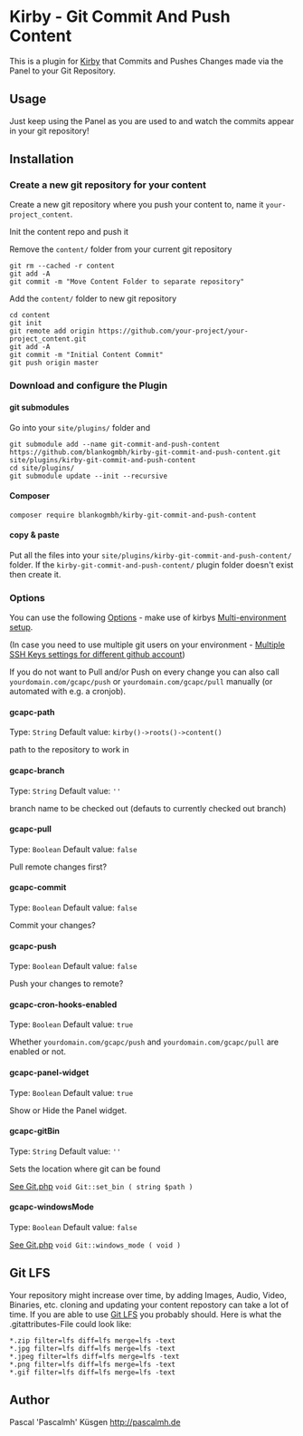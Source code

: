 # Kirby - Git Commit And Push Content

This is a plugin for [Kirby](http://getkirby.com/) that Commits and Pushes Changes made via the Panel to your Git Repository.

## Usage

Just keep using the Panel as you are used to and watch the commits appear in your git repository!

## Installation

### Create a new git repository for your content

Create a new git repository where you push your content to, name it `your-project_content`.

Init the content repo and push it

Remove the `content/` folder from your current git repository
```
git rm --cached -r content
git add -A
git commit -m "Move Content Folder to separate repository"
```

Add the `content/` folder to new git repository

```
cd content
git init
git remote add origin https://github.com/your-project/your-project_content.git
git add -A
git commit -m "Initial Content Commit"
git push origin master
```

### Download and configure the Plugin

#### git submodules
Go into your `site/plugins/` folder and
```
git submodule add --name git-commit-and-push-content https://github.com/blankogmbh/kirby-git-commit-and-push-content.git site/plugins/kirby-git-commit-and-push-content
cd site/plugins/
git submodule update --init --recursive
```

#### Composer
`composer require blankogmbh/kirby-git-commit-and-push-content`

#### copy & paste
Put all the files into your `site/plugins/kirby-git-commit-and-push-content/` folder. If the `kirby-git-commit-and-push-content/` plugin folder doesn't exist then create it.

### Options

You can use the following [Options](http://getkirby.com/docs/advanced/options) - make use of kirbys [Multi-environment setup](http://getkirby.com/blog/multi-environment-setup).

(In case you need to use multiple git users on your environment - [Multiple SSH Keys settings for different github account](https://gist.github.com/jexchan/2351996))

If you do not want to Pull and/or Push on every change you can also call `yourdomain.com/gcapc/push` or `yourdomain.com/gcapc/pull` manually (or automated with e.g. a cronjob).

#### gcapc-path
Type: `String`
Default value: `kirby()->roots()->content()`

path to the repository to work in

#### gcapc-branch
Type: `String`
Default value: `''`

branch name to be checked out (defauts to currently checked out branch)

#### gcapc-pull
Type: `Boolean`
Default value: `false`

Pull remote changes first?

#### gcapc-commit
Type: `Boolean`
Default value: `false`

Commit your changes?

#### gcapc-push
Type: `Boolean`
Default value: `false`

Push your changes to remote?

#### gcapc-cron-hooks-enabled
Type: `Boolean`
Default value: `true`

Whether `yourdomain.com/gcapc/push` and `yourdomain.com/gcapc/pull` are enabled or not.

#### gcapc-panel-widget
Type: `Boolean`
Default value: `true`

Show or Hide the Panel widget.

#### gcapc-gitBin
Type: `String`
Default value: `''`

Sets the location where git can be found

[See Git.php](http://kbjr.github.io/Git.php/) `void Git::set_bin ( string $path )`

#### gcapc-windowsMode
Type: `Boolean`
Default value: `false`

[See Git.php](http://kbjr.github.io/Git.php/) `void Git::windows_mode ( void )`

## Git LFS
Your repository might increase over time, by adding Images, Audio, Video, Binaries, etc.
cloning and updating your content repostory can take a lot of time. If you are able to use
[Git LFS](https://git-lfs.github.com/) you probably should. Here is what the .gitattributes-File could look like:

```
*.zip filter=lfs diff=lfs merge=lfs -text
*.jpg filter=lfs diff=lfs merge=lfs -text
*.jpeg filter=lfs diff=lfs merge=lfs -text
*.png filter=lfs diff=lfs merge=lfs -text
*.gif filter=lfs diff=lfs merge=lfs -text
```

## Author

Pascal 'Pascalmh' Küsgen <http://pascalmh.de>
